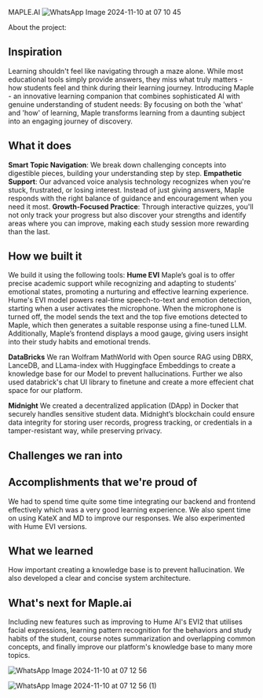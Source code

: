 MAPLE.AI
![WhatsApp Image 2024-11-10 at 07 10 45](https://github.com/user-attachments/assets/fb65531d-3697-406c-9e44-3a8ce9dad6af)

About the project:
## Inspiration
Learning shouldn't feel like navigating through a maze alone. While most educational tools simply provide answers, they miss what truly matters - how students feel and think during their learning journey.
Introducing Maple - an innovative learning companion that combines sophisticated AI with genuine understanding of student needs:
By focusing on both the 'what' and 'how' of learning, Maple transforms learning from a daunting subject into an engaging journey of discovery.

## What it does
**Smart Topic Navigation**: We break down challenging concepts into digestible pieces, building your understanding step by step.
**Empathetic Support**: Our advanced voice analysis technology recognizes when you're stuck, frustrated, or losing interest. Instead of just giving answers, Maple responds with the right balance of guidance and encouragement when you need it most.
**Growth-Focused Practice**: Through interactive quizzes, you'll not only track your progress but also discover your strengths and identify areas where you can improve, making each study session more rewarding than the last.

## How we built it
We build it using the following tools:
**Hume EVI**
Maple’s goal is to offer precise academic support while recognizing and adapting to students’ emotional states, promoting a nurturing and effective learning experience.
Hume's EVI model powers real-time speech-to-text and emotion detection, starting when a user activates the microphone. When the microphone is turned off, the model sends the text and the top five emotions detected to Maple, which then generates a suitable response using a fine-tuned LLM. Additionally, Maple’s frontend displays a mood gauge, giving users insight into their study habits and emotional trends.

**DataBricks**
We ran Wolfram MathWorld with Open source RAG using DBRX, LanceDB, and LLama-index with Huggingface Embeddings to create a knowledge base for our Model to prevent hallucinations. Further we also used databrick's chat UI library to finetune and create a more effecient chat space for our platform.

**Midnight**
We created a decentralized application (DApp) in Docker that securely handles sensitive student data. Midnight’s blockchain could ensure data integrity for storing user records, progress tracking, or credentials in a tamper-resistant way, while preserving privacy. 
## Challenges we ran into

## Accomplishments that we're proud of
We had to spend time quite some time integrating our backend and frontend effectively which was a very good learning experience. We also spent time on using KateX and MD to improve our responses. We also experimented with Hume EVI versions.

## What we learned
How important creating a knowledge base is to prevent hallucination. We also developed a clear and concise system architecture.

## What's next for Maple.ai
Including new features such as improving to Hume AI's EVI2 that utilises facial expressions, learning pattern recognition for the behaviors and study habits of the student, course notes summarization and overlapping common concepts, and finally improve our platform's knowledge base to many more topics.

![WhatsApp Image 2024-11-10 at 07 12 56](https://github.com/user-attachments/assets/67b4b3f7-df4c-488d-bb87-9b9382f6938d)

![WhatsApp Image 2024-11-10 at 07 12 56 (1)](https://github.com/user-attachments/assets/2dc0612f-bc5a-45cf-9888-6c9088798b62)



